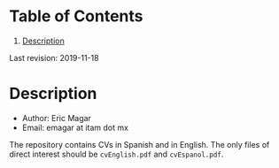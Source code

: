 
# Table of Contents

1.  [Description](#org64b136a)

Last revision: 2019-11-18


<a id="org64b136a"></a>

# Description

-   Author: Eric Magar
-   Email: emagar at itam dot mx

The repository contains CVs in Spanish and in English. The only files of direct interest should be `cvEnglish.pdf` and `cvEspanol.pdf`.

